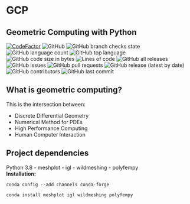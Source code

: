# GCP
## Geometric Computing with Python

[![CodeFactor](https://www.codefactor.io/repository/github/everlookneversee/gcp/badge)](https://www.codefactor.io/repository/github/everlookneversee/gcp)
![GitHub](https://img.shields.io/github/license/EverLookNeverSee/gcp)
![GitHub branch checks state](https://img.shields.io/github/checks-status/EverLookNeverSee/gcp/main)
![GitHub language count](https://img.shields.io/github/languages/count/EverLookNeverSee/gcp)
![GitHub top language](https://img.shields.io/github/languages/top/EverLookNeverSee/gcp)
![GitHub code size in bytes](https://img.shields.io/github/languages/code-size/EverLookNeverSee/gcp)
![Lines of code](https://img.shields.io/tokei/lines/github/EverLookNeverSee/gcp)
![GitHub all releases](https://img.shields.io/github/downloads/EverLookNeverSee/gcp/total)
![GitHub issues](https://img.shields.io/github/issues-raw/EverLookNeverSee/gcp)
![GitHub pull requests](https://img.shields.io/github/issues-pr-raw/EverLookNeverSee/gcp)
![GitHub release (latest by date)](https://img.shields.io/github/v/release/EverLookNeverSee/gcp)
![GitHub contributors](https://img.shields.io/github/contributors/EverLookNeverSee/gcp)
![GitHub last commit](https://img.shields.io/github/last-commit/EverLookNeverSee/gcp)

## What is geometric computing?
This is the intersection between:
* Discrete Differential Geometry
* Numerical Method for PDEs
* High Performance Computing
* Human Computer Interaction

## Project dependencies
Python 3.8 - meshplot - igl - wildmeshing - polyfempy  
**Installation:**
```shell
conda config --add channels conda-forge
```
```shell
conda install meshplot igl wildmeshing polyfempy
```
